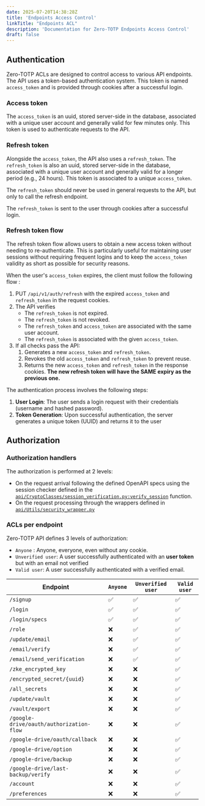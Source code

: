 ```yaml
---
date: 2025-07-20T14:38:28Z
title: 'Endpoints Access Control'
linkTitle: "Endpoints ACL"
description: 'Documentation for Zero-TOTP Endpoints Access Control'
draft: false
---
```


## Authentication
Zero-TOTP ACLs are designed to control access to various API endpoints. The API uses a token-based authentication system. This token is named `access_token` and is provided through cookies after a successful login.

### Access token

The `access_token` is an uuid, stored server-side in the database, associated with a unique user account and generally valid for few minutes only. This token is used to authenticate requests to the API. 

### Refresh token

Alongside the `access_token`, the API also uses a `refresh_token`. The `refresh_token` is also an uuid, stored server-side in the database, associated with a unique user account and generally valid for a longer period (e.g., 24 hours). This token is associated to a unique `access_token`. 

The `refresh_token` should never be used in general requests to the API, but only to call the refresh endpoint. 

The `refresh_token` is sent to the user through cookies after a successful login.

### Refresh token flow 

The refresh token flow allows users to obtain a new access token without needing to re-authenticate. This is particularly useful for maintaining user sessions without requiring frequent logins and to keep the `access_token` validity as short as possible for security reasons.

When the user's `access_token` expires, the client must follow the following flow : 
1. PUT `/api/v1/auth/refresh` with the expired `access_token` and `refresh_token` in the request cookies. 
2. The API verifies 
    * The `refresh_token` is not expired. 
    * The `refresh_token` is not revoked. 
    * The `refresh_token` and `access_token` are associated with the same user account.
    * The `refresh_token` is associated with the given `access_token`.
3. If all checks pass the API:
    1. Generates a new `access_token` and `refresh_token`.
    2. Revokes the old `access_token` and `refresh_token` to prevent reuse.
    3. Returns the new `access_token` and `refresh_token` in the response cookies. **The new refresh token will have the SAME expiry as the previous one.**



The authentication process involves the following steps:
1. **User Login**: The user sends a login request with their credentials (username and hashed password).
2. **Token Generation**: Upon successful authentication, the server generates a unique token (UUID) and returns it to the user

## Authorization 
### Authorization handlers
The authorization is performed at 2 levels: 
- On the request arrival following the defined OpenAPI specs using the session checker defined in the [`api/CryptoClasses/session_verification.py:verify_session`](https://github.com/SeaweedbrainCY/zero-totp/blob/main/api/CryptoClasses/session_verification.py) function.
- On the request processing through the wrappers defined in [`api/Utils/security_wrapper.py`](https://github.com/SeaweedbrainCY/zero-totp/blob/main/api/Utils/security_wrapper.py)

### ACLs per endpoint

Zero-TOTP API defines 3 levels of authorization:
- `Anyone` : Anyone, everyone, even without any cookie.
- `Unverified user`: A user successfully authenticated with an **user token** but with an email not verified
- `Valid user`: A user successfully authenticated with a verified email.

|Endpoint   | `Anyone`  |`Unverified user`| `Valid user`  |  
|---|---|---|---|
| `/signup` |✅| ✅  |✅  | 
| `/login ` | ✅| ✅  |✅  | 
| `/login/specs` |  ✅| ✅  |✅  | 
| `/role` | ❌ | ✅  | ✅  | 
| `/update/email` | ❌ |  ✅ | ✅  | 
| `/email/verify` | ❌ |  ✅ | ✅  | 
| `/email/send_verification` | ❌ |  ✅ | ✅  | 
| `/zke_encrypted_key` | ❌ | ❌ | ✅  | 
| `/encrypted_secret/{uuid}` | ❌ | ❌ | ✅  | 
| `/all_secrets` | ❌ | ❌ | ✅  | 
| `/update/vault` | ❌ | ❌ | ✅  | 
| `/vault/export` | ❌ | ❌ | ✅  | 
| `/google-drive/oauth/authorization-flow` | ❌ | ❌ | ✅  | 
| `/google-drive/oauth/callback` | ❌ | ❌ | ✅  | 
| `/google-drive/option` | ❌ | ❌ | ✅  | 
| `/google-drive/backup` | ❌ | ❌ | ✅  | 
| `/google-drive/last-backup/verify` | ❌ | ❌ | ✅  | 
| `/account` | ❌ | ❌ | ✅  | 
| `/preferences` | ❌ | ❌ | ✅  | 

